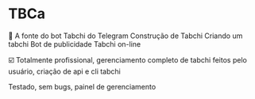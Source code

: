 # TBCa

🌟 A fonte do bot Tabchi do Telegram Construção de Tabchi Criando um tabchi Bot de publicidade Tabchi on-line

☑️ Totalmente profissional, gerenciamento completo de tabchi feitos pelo usuário, criação de api e cli tabchi

Testado, sem bugs, painel de gerenciamento
